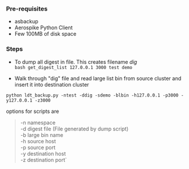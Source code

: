 ### Pre-requisites                                                                
- asbackup                                                                        
- Aerospike Python Client                                                                   
- Few 100MB of disk space                                                         
                                                                                
### Steps                                                                         
- To dump all digest in file. This creates filename *dig*                         
`bash get_digest_list 127.0.0.1 3000 test demo`
                                                                                
- Walk through "dig" file and read large list bin from source cluster and insert it into destination cluster          
 
`python ldt_backup.py -ntest -ddig -sdemo -blbin -h127.0.0.1 -p3000 -y127.0.0.1 -z3000`

options for scripts are                                                                      

> -n namespace                                                                    
-d digest file (File generated by dump script)                                                                  
-b large bin name                                                               
-h source host                                                                  
-p source port                                                                  
-y destination host                                                             
-z destination port`                                                            
